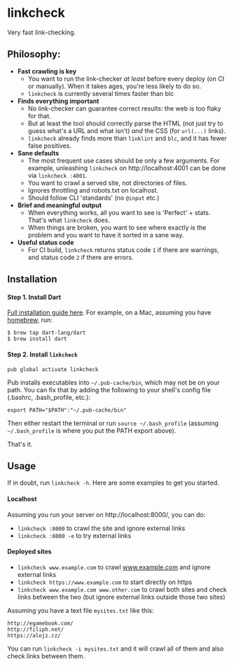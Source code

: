 # linkcheck

Very fast link-checking.

## Philosophy:

* **Fast crawling is key**
  * You want to run the link-checker _at least_ before every deploy (on CI 
    or manually). When it takes ages, you're less likely to do so.
  * `linkcheck` is currently several times faster than blc
* **Finds everything important**
  * No link-checker can guarantee correct results: the web is too flaky 
    for that.
  * But at least the tool should correctly parse the HTML (not just try to
    guess what's a URL and what isn't) _and_ the CSS (for `url(...)` links).
  * `linkcheck` already finds more than `linklint` and `blc`, and it has fewer
    false positives.
* **Sane defaults**
  * The most frequent use cases should be only a few arguments. For example,
    unleashing `linkcheck` on http://localhost:4001 can be done via 
    `linkcheck :4001`. 
  * You want to crawl a served site, not directories of files.
  * Ignores throttling and robots.txt on localhost.
  * Should follow CLI 'standards' (no `@input` etc.)
* **Brief and meaningful output**
  * When everything works, all you want to see is 'Perfect' + stats.
    That's what `linkcheck` does.
  * When things are broken, you want to see where exactly is the problem
    and you want to have it sorted in a sane way.
* **Useful status code**
  * For CI build, `linkcheck` returns status code `1` if there are warnings, and
    status code `2` if there are errors.


## Installation

#### Step 1. Install Dart

[Full installation guide here](https://www.dartlang.org/install). For example, on a Mac, assuming you have [homebrew](http://brew.sh/), run:

```
$ brew tap dart-lang/dart
$ brew install dart
```

#### Step 2. Install `linkcheck`

```
pub global activate linkcheck
```

Pub installs executables into `~/.pub-cache/bin`, which may not be on your path.
You can fix that by adding the following to your shell's config file (.bashrc, 
.bash_profile, etc.):

```
export PATH="$PATH":"~/.pub-cache/bin"
```

Then either restart the terminal or run `source ~/.bash_profile` (assuming
`~/.bash_profile` is where you put the PATH export above).

That's it.

## Usage

If in doubt, run `linkcheck -h`. Here are some examples to get you started.

#### Localhost

Assuming you run your server on http://localhost:8000/, you can do:

* `linkcheck :8000` to crawl the site and ignore external links
* `linkcheck :8000 -e` to try external links

#### Deployed sites

* `linkcheck www.example.com` to crawl www.example.com and ignore external links
* `linkcheck https://www.example.com` to start directly on https
* `linkcheck www.example.com www.other.com` to crawl both sites and check links
  between the two (but ignore external links outside those two sites)

Assuming you have a text file `mysites.txt` like this:

```
http://egamebook.com/
http://filiph.net/
https://alojz.cz/
```

You can run `linkcheck -i mysites.txt` and it will crawl all of them and also
check links between them.